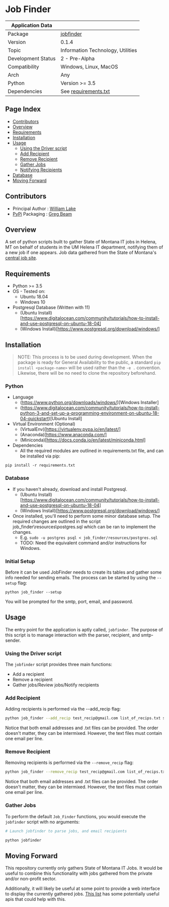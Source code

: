 # Job Finder

| Application Data ||
| ---| --- |
| Package            | [jobfinder][]
| Version            | 0.1.4
| Topic              | Information Technology, Utilities
| Development Status | 2 - Pre-Alpha
| Compatibility      | Windows, Linux, MacOS
| Arch               | Any
| Python             | Version >= 3.5
| Dependencies       | See [requirements.txt][]

## Page Index

- [Contributors](#contributors)
- [Overview](#overview)
- [Requirements](#requirements)
- [Installation](#installation)
- [Usage](#usage)
  - [Using the Driver script](#using-the-driver-script)
  - [Add Recipient](#add-recipient)
  - [Remove Recipient](#remove-recipient)
  - [Gather Jobs](#gather-jobs)
  - [Notifying Recipients](#notifying-recipients)
- [Database](#database)
- [Moving Forward](#moving-forward)

## Contributors

- Principal Author : [William Lake][]
- [PyPi][] Packaging : [Greg Beam][]

## Overview

A set of python scripts built to gather State of Montana IT jobs in Helena, MT
on behalf of students in the UM Helena IT department, notifying them of a new
job if one appears. Job data gathered from the State of Montana's
[central job site][].

## Requirements

* Python >= 3.5
* OS - Tested on:
    * Ubuntu 18.04
    * Windows 10
* Postgresql Database (Written with 11)
    * (Ubuntu Install)[https://www.digitalocean.com/community/tutorials/how-to-install-and-use-postgresql-on-ubuntu-18-04]
    * (Windows Install)[https://www.postgresql.org/download/windows/]

## Installation

>NOTE: This process is to be used during development. When the package is ready
> for General Availability to the public, a standard `pip install <package-name>`
> will be used rather than the `-e .` convention. Likewise, there will be no
> need to clone the repository beforehand.

### Python

* Language
    * (https://www.python.org/downloads/windows/)[Windows Installer]
    * (https://www.digitalocean.com/community/tutorials/how-to-install-python-3-and-set-up-a-programming-environment-on-ubuntu-18-04-quickstart)[Ubuntu Install]
* Virtual Environment (Optional)
    * (VirtualEnv)[https://virtualenv.pypa.io/en/latest/]
    * (Anaconda)[https://www.anaconda.com/]
    * (Miniconda)[https://docs.conda.io/en/latest/miniconda.html]
* Dependencies
    * All the required modules are outlined in requirements.txt file, and can be installed via pip:

`pip install -r requirements.txt`

### Database

* If you haven't already, download and install Postgresql.
    * (Ubuntu Install)[https://www.digitalocean.com/community/tutorials/how-to-install-and-use-postgresql-on-ubuntu-18-04]
    * (Windows Install)[https://www.postgresql.org/download/windows/]
* Once installed, you'll need to perform some minor database setup. The required changes are outlined in the script job_finder\resources\postgres.sql which can be ran to implement the changes.
    * E.g. `sudo -u postgres psql < job_finder/resources/postgres.sql`
    * TODO: Need the equivalent command and/or instructions for Windows.

### Initial Setup

Before it can be used JobFinder needs to create its tables and gather some info needed for sending emails. The process can be started by using the `--setup` flag:

`python job_finder --setup`

You will be prompted for the smtp, port, email, and password.

## Usage

The entry point for the application is aptly called, `jobfinder`. The purpose of
this script is to manage interaction with the parser, recipient, and
smtp-sender.

### Using the Driver script

The `jobfinder` script provides three main functions:

- Add a recipient
- Remove a recipient
- Gather jobs/Review jobs/Notify recipients

### Add Recipient

Adding recipients is performed via the --add_recip flag:

```bash
python job_finder --add_recip test_recip@gmail.com list_of_recips.txt second_recip@mail.com
```

Notice that both email addresses and .txt files can be provided. The order doesn't matter, they can be intermixed. However, the text files must contain one email per line.

### Remove Recipient

Removing recipients is performed via the `--remove_recip` flag:

```bash
python job_finder --remove_recip test_recip@gmail.com list_of_recips.txt second_recip@mail.com
```

Notice that both email addresses and .txt files can be provided. The order doesn't matter, they can be intermixed. However, the text files must contain one email per line.

### Gather Jobs

To perform the default `Job_Finder` functions, you would execute the `jobfinder`
script with no arguments:

```bash
# Launch jobfinder to parse jobs, and email recipients

python jobfinder
```

## Moving Forward

This repository currently only gathers State of Montana IT Jobs. It would be
useful to combine this functionality with jobs gathered from the private
and/or non-profit sector.

Additionally, it will likely be useful at some point to provide a web interface
to display the currently gathered jobs. [This list][] has some potentially
useful apis that could help with this.

[William Lake]: https://github.com/William-Lake/job_finder
[This list]: https://github.com/toddmotto/public-apis#jobs
[jobfinder]: https://github.com/William-Lake/job_finder
[Greg Beam]: https://github.com/KI7MT
[PyPi]: https://test.pypi.org/
[requirements.txt]: https://github.com/William-Lake/job_finder/blob/master/requirements.txt
[central job site]: https://mtstatejobs.taleo.net/careersection/200/jobsearch.ftl?lang=en
[this guide]: https://github.com/BurntSushi/nfldb/wiki/Python-&-pip-Windows-installation
[Job Finder]: https://github.com/William-Lake/job_finder
